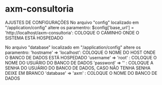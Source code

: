 # axm-consultoria

AJUSTES DE CONFIGURAÇÕES
No arquivo "config" localizado em "/application/config" altere os paramentro:
	$config['base_url'] = 'http://localhost/axm-consultoria': COLOQUE O CAMINHO ONDE O SISTEMA ESTÁ HOSPEDADO

No arquivo "database" localizado em "/application/config" altere os paramentro:
	'hostname' => 'localhost': COLOQUE O NOME DO HOST ONDE O BANCO DE DADOS ESTÁ HOSPEDADO
	'username' => 'root' : COLOQUE O NOME DO USUÁRIO DO BANCO DE DADOS
	'password' => '' : COLOQUE A SENHA DO USUÁRIO DO BANCO DE DADOS, CASO NÃO TENHA SENHA DEIXE EM BRANCO
	'database' => 'axm' : COLOQUE O NOME DO BANCO DE DADOS
